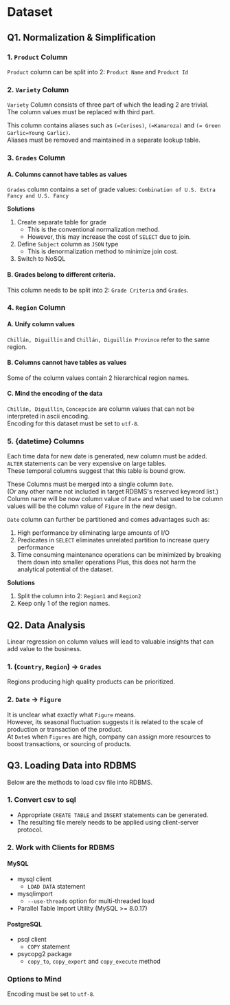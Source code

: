# Dataset
## Q1. Normalization & Simplification
### 1. `Product` Column
`Product` column can be split into 2: `Product Name` and `Product Id`
### 2. `Variety` Column
`Variety` Column consists of three part of which the leading 2 are trivial.  
The column values must be replaced with third part.

This column contains aliases such as 
`(=Cerises)`, `(=Kamaroza)` and `(= Green Garlic=Young Garlic)`.  
Aliases must be removed and maintained in a separate lookup table.

### 3. `Grades` Column
#### A. Columns cannot have tables as values
`Grades` column contains a set of grade values: 
`Combination of U.S. Extra Fancy and U.S. Fancy`  

**Solutions**  
1. Create separate table for grade
    * This is the conventional normalization method.
    * However, this may increase the cost of `SELECT` due to join.
2. Define `Subject` column as `JSON` type
    * This is denormalization method to minimize join cost.
3. Switch to NoSQL

#### B. Grades belong to different criteria.
This column needs to be split into 2: `Grade Criteria` and `Grades`.  

### 4. `Region` Column
#### A. Unify column values
`Chillán, Diguillín` and `Chillán, Diguillín Province` refer to the same region.

#### B. Columns cannot have tables as values
Some of the column values contain 2 hierarchical region names.

#### C. Mind the encoding of the data
`Chillán, Diguillín`, `Concepción` are column values that can not be interpreted in ascii encoding.   
Encoding for this dataset must be set to `utf-8`. 

### 5. {datetime} Columns
Each time data for new date is generated, new column must be added.  
`ALTER` statements can be very expensive on large tables.  
These temporal columns suggest that this table is bound grow.  

These Columns must be merged into a single column `Date`.  
(Or any other name not included in target RDBMS's reserved keyword list.)  
Column name will be now column value of `Date` and what used to be column values will be the column value of `Figure` in the new design.

`Date` column can further be partitioned and comes advantages such as:
1. High performance by eliminating large amounts of I/O
2. Predicates in `SELECT` eliminates unrelated partition to increase query performance
3. Time consuming maintenance operations can be minimized by breaking them down into smaller operations
Plus, this does not harm the analytical potential of the dataset.

**Solutions**
1. Split the column into 2: `Region1` and `Region2`
2. Keep only 1 of the region names.

## Q2. Data Analysis
Linear regression on column values will lead to valuable insights that can add value to the business.  
### 1. (`Country`, `Region`) -> `Grades`
Regions producing high quality products can be prioritized.
### 2. `Date` -> `Figure`
It is unclear what exactly what `Figure` means.  
However, its seasonal fluctuation suggests it is related to the scale of production or transaction of the product.  
At `Date`s when `Figures` are high, company can assign more resources to boost transactions, or sourcing of products.  


## Q3. Loading Data into RDBMS
Below are the methods to load csv file into RDBMS.
### 1. Convert csv to sql
* Appropriate `CREATE TABLE` and `INSERT` statements can be generated.
* The resulting file merely needs to be applied using client-server protocol.  
### 2. Work with Clients for RDBMS
#### MySQL
* mysql client
  * `LOAD DATA` statement
* mysqlimport
  * `--use-threads` option for multi-threaded load 
* Parallel Table Import Utility (MySQL >= 8.0.17)
#### PostgreSQL
* psql client
  * `COPY` statement
* psycopg2 package 
  * `copy_to`, `copy_expert` and `copy_execute` method
### Options to Mind
Encoding must be set to `utf-8`.